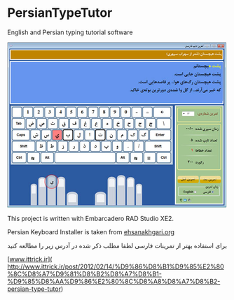 # PersianTypeTutor
English and Persian typing tutorial software

![PersianTypeTutor Main Page](PersianTT.jpg)

This project is written with Embarcadero RAD Studio XE2.

Persian Keyboard Installer is taken from [ehsanakhgari.org](http://ehsanakhgari.org)

 

برای استفاده بهتر از تمرینات فارسی لطفا مطلب ذکر شده در آدرس زیر را مطالعه کنید

[www.ittrick.ir]( http://www.ittrick.ir/post/2012/02/14/%D9%86%D8%B1%D9%85%E2%80%8C%D8%A7%D9%81%D8%B2%D8%A7%D8%B1-%D9%85%D8%AA%D9%86%E2%80%8C%D8%A8%D8%A7%D8%B2-persian-type-tutor)

